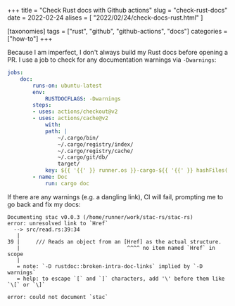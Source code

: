 +++
title = "Check Rust docs with Github actions"
slug = "check-rust-docs"
date = 2022-02-24
alises = [
    "2022/02/24/check-docs-rust.html"
]

[taxonomies]
tags = ["rust", "github", "github-actions", "docs"]
categories = ["how-to"]
+++

Because I am imperfect, I don't always build my Rust docs before opening a PR.
I use a job to check for any documentation warnings via `-Dwarnings`:

```yaml
jobs:
    doc:
        runs-on: ubuntu-latest
        env:
            RUSTDOCFLAGS: -Dwarnings
        steps:
        - uses: actions/checkout@v2
        - uses: actions/cache@v2
            with:
            path: |
                ~/.cargo/bin/
                ~/.cargo/registry/index/
                ~/.cargo/registry/cache/
                ~/.cargo/git/db/
                target/
            key: ${{ '{{' }} runner.os }}-cargo-${{ '{{' }} hashFiles('Cargo.toml') }}
        - name: Doc
            run: cargo doc
```

If there are any warnings (e.g. a dangling link), CI will fail, prompting me to go back and fix my docs:

```
Documenting stac v0.0.3 (/home/runner/work/stac-rs/stac-rs)
error: unresolved link to `Href`
  --> src/read.rs:39:34
   |
39 |     /// Reads an object from an [Href] as the actual structure.
   |                                  ^^^^ no item named `Href` in scope
   |
   = note: `-D rustdoc::broken-intra-doc-links` implied by `-D warnings`
   = help: to escape `[` and `]` characters, add '\' before them like `\[` or `\]`

error: could not document `stac`
```
